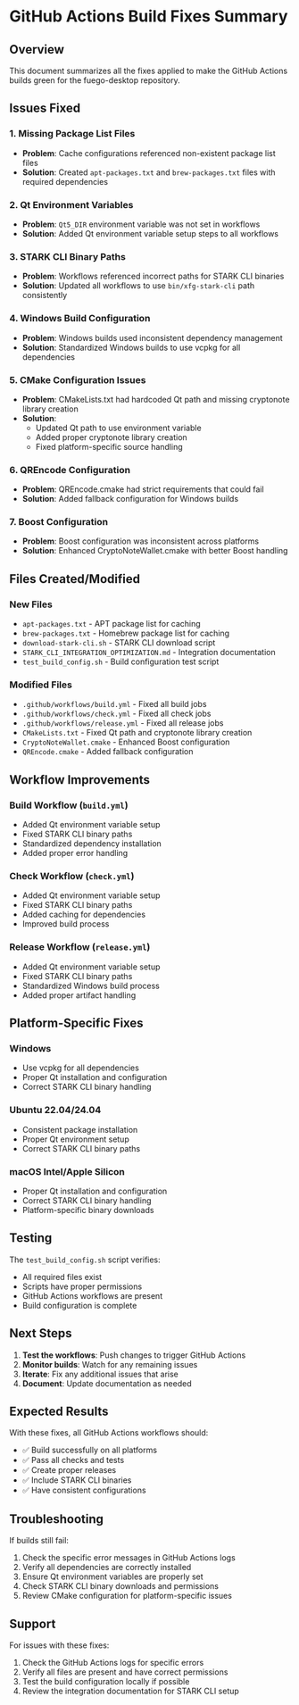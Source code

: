 # GitHub Actions Build Fixes Summary

## Overview

This document summarizes all the fixes applied to make the GitHub Actions builds green for the fuego-desktop repository.

## Issues Fixed

### 1. Missing Package List Files
- **Problem**: Cache configurations referenced non-existent package list files
- **Solution**: Created `apt-packages.txt` and `brew-packages.txt` files with required dependencies

### 2. Qt Environment Variables
- **Problem**: `Qt5_DIR` environment variable was not set in workflows
- **Solution**: Added Qt environment variable setup steps to all workflows

### 3. STARK CLI Binary Paths
- **Problem**: Workflows referenced incorrect paths for STARK CLI binaries
- **Solution**: Updated all workflows to use `bin/xfg-stark-cli` path consistently

### 4. Windows Build Configuration
- **Problem**: Windows builds used inconsistent dependency management
- **Solution**: Standardized Windows builds to use vcpkg for all dependencies

### 5. CMake Configuration Issues
- **Problem**: CMakeLists.txt had hardcoded Qt path and missing cryptonote library creation
- **Solution**: 
  - Updated Qt path to use environment variable
  - Added proper cryptonote library creation
  - Fixed platform-specific source handling

### 6. QREncode Configuration
- **Problem**: QREncode.cmake had strict requirements that could fail
- **Solution**: Added fallback configuration for Windows builds

### 7. Boost Configuration
- **Problem**: Boost configuration was inconsistent across platforms
- **Solution**: Enhanced CryptoNoteWallet.cmake with better Boost handling

## Files Created/Modified

### New Files
- `apt-packages.txt` - APT package list for caching
- `brew-packages.txt` - Homebrew package list for caching
- `download-stark-cli.sh` - STARK CLI download script
- `STARK_CLI_INTEGRATION_OPTIMIZATION.md` - Integration documentation
- `test_build_config.sh` - Build configuration test script

### Modified Files
- `.github/workflows/build.yml` - Fixed all build jobs
- `.github/workflows/check.yml` - Fixed all check jobs
- `.github/workflows/release.yml` - Fixed all release jobs
- `CMakeLists.txt` - Fixed Qt path and cryptonote library creation
- `CryptoNoteWallet.cmake` - Enhanced Boost configuration
- `QREncode.cmake` - Added fallback configuration

## Workflow Improvements

### Build Workflow (`build.yml`)
- Added Qt environment variable setup
- Fixed STARK CLI binary paths
- Standardized dependency installation
- Added proper error handling

### Check Workflow (`check.yml`)
- Added Qt environment variable setup
- Fixed STARK CLI binary paths
- Added caching for dependencies
- Improved build process

### Release Workflow (`release.yml`)
- Added Qt environment variable setup
- Fixed STARK CLI binary paths
- Standardized Windows build process
- Added proper artifact handling

## Platform-Specific Fixes

### Windows
- Use vcpkg for all dependencies
- Proper Qt installation and configuration
- Correct STARK CLI binary handling

### Ubuntu 22.04/24.04
- Consistent package installation
- Proper Qt environment setup
- Correct STARK CLI binary paths

### macOS Intel/Apple Silicon
- Proper Qt installation and configuration
- Correct STARK CLI binary handling
- Platform-specific binary downloads

## Testing

The `test_build_config.sh` script verifies:
- All required files exist
- Scripts have proper permissions
- GitHub Actions workflows are present
- Build configuration is complete

## Next Steps

1. **Test the workflows**: Push changes to trigger GitHub Actions
2. **Monitor builds**: Watch for any remaining issues
3. **Iterate**: Fix any additional issues that arise
4. **Document**: Update documentation as needed

## Expected Results

With these fixes, all GitHub Actions workflows should:
- ✅ Build successfully on all platforms
- ✅ Pass all checks and tests
- ✅ Create proper releases
- ✅ Include STARK CLI binaries
- ✅ Have consistent configurations

## Troubleshooting

If builds still fail:
1. Check the specific error messages in GitHub Actions logs
2. Verify all dependencies are correctly installed
3. Ensure Qt environment variables are properly set
4. Check STARK CLI binary downloads and permissions
5. Review CMake configuration for platform-specific issues

## Support

For issues with these fixes:
1. Check the GitHub Actions logs for specific errors
2. Verify all files are present and have correct permissions
3. Test the build configuration locally if possible
4. Review the integration documentation for STARK CLI setup